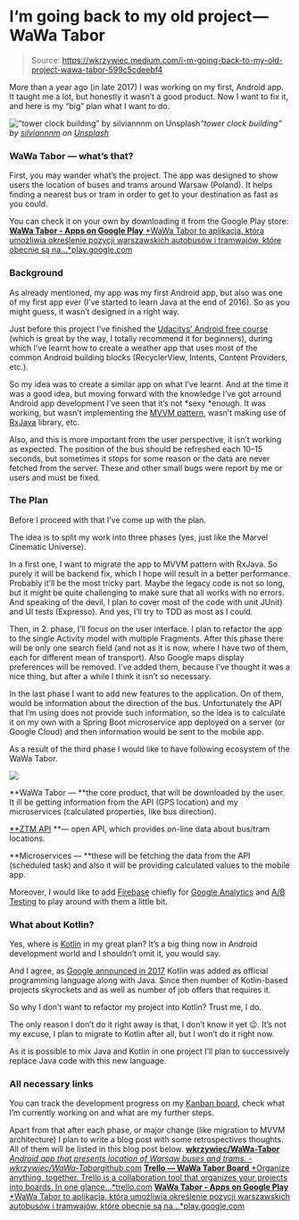
# I‘m going back to my old project — WaWa Tabor
> Source: https://wkrzywiec.medium.com/i-m-going-back-to-my-old-project-wawa-tabor-599c5cdeebf4

More than a year ago (in late 2017) I was working on my first, Android app. It taught me a lot, but honestly it wasn’t a good product. Now I want to fix it, and here is my “big” plan what I want to do.

![“tower clock building” by [silviannnm](https://unsplash.com/@silvianm?utm_source=medium&utm_medium=referral) on [Unsplash](https://unsplash.com?utm_source=medium&utm_medium=referral)](https://cdn-images-1.medium.com/max/4896/0*9ChLr4WoGK6TJAjK)*“tower clock building” by [silviannnm](https://unsplash.com/@silvianm?utm_source=medium&utm_medium=referral) on [Unsplash](https://unsplash.com?utm_source=medium&utm_medium=referral)*

### WaWa Tabor — what’s that?

First, you may wander what’s the project. The app was designed to show users the location of buses and trams around Warsaw (Poland). It helps finding a nearest bus or tram in order to get to your destination as fast as you could.

You can check it on your own by downloading it from the Google Play store:
[**WaWa Tabor - Apps on Google Play**
*WaWa Tabor to aplikacja, która umożliwia określenie pozycji warszawskich autobusów i tramwajów, które obecnie są na…*play.google.com](https://play.google.com/store/apps/details?id=com.wawa_applications.wawa_tabor)

### Background

As already mentioned, my app was my first Android app, but also was one of my first app ever (I’ve started to learn Java at the end of 2016). So as you might guess, it wasn’t designed in a right way.

Just before this project I’ve finished the [Udacitys’ Android free course](https://eu.udacity.com/course/new-android-fundamentals--ud851) (which is great by the way, I totally recommend it for beginners), during which I’ve learnt how to create a weather app that uses most of the common Android building blocks (RecyclerView, Intents, Content Providers, etc.).

So my idea was to create a similar app on what I’ve learnt. And at the time it was a good idea, but moving forward with the knowledge I’ve got arround Android app development I’ve seen that it’s not *sexy *enough. It was working, but wasn’t implementing the [MVVM pattern](https://developer.android.com/topic/libraries/architecture/viewmodel), wasn’t making use of [RxJava](https://www.androidhive.info/RxJava/android-getting-started-with-reactive-programming/) library, etc.

Also, and this is more important from the user perspective, it isn’t working as expected. The position of the bus should be refreshed each 10–15 seconds, but sometimes it stops for some reason or the data are never fetched from the server. These and other small bugs were report by me or users and must be fixed.

### The Plan

Before I proceed with that I’ve come up with the plan.

The idea is to split my work into three phases (yes, just like the Marvel Cinematic Universe).

In a first one, I want to migrate the app to MVVM pattern with RxJava. So purely it will be backend fix, which I hope will result in a better performance. Probably it’ll be the most tricky part. Maybe the legacy code is not so long, but it might be quite challenging to make sure that all works with no errors. And speaking of the devil, I plan to cover most of the code with unit JUnit) and UI tests (Expresso). And yes, I’ll try to TDD as most as I could.

Then, in 2. phase, I’ll focus on the user interface. I plan to refactor the app to the single Activity model with multiple Fragments. After this phase there will be only one search field (and not as it is now, where I have two of them, each for different mean of transport). Also Google maps display preferences will be removed. I’ve added them, because I’ve thought it was a nice thing, but after a while I think it isn’t so necessary.

In the last phase I want to add new features to the application. On of them, would be information about the direction of the bus. Unfortunately the API that I’m using does not provide such information, so the idea is to calculate it on my own with a Spring Boot microservice app deployed on a server (or Google Cloud) and then information would be sent to the mobile app.

As a result of the third phase I would like to have following ecosystem of the WaWa Tabor.

![](https://cdn-images-1.medium.com/max/27868/1*BYfW3n2OKybuyBmwnjNvmw.png)

**WaWa Tabor — **the core product, that will be downloaded by the user. It ill be getting information from the API (GPS location) and my microservices (calculated properties, like bus direction).

[**ZTM API](https://api.um.warszawa.pl/) **— open API, which provides on-line data about bus/tram locations.

**Microservices — **these will be fetching the data from the API (scheduled task) and also it will be providing calculated values to the mobile app.

Moreover, I would like to add [Firebase](https://firebase.google.com/) chiefly for [Google Analytics](https://firebase.google.com/products/analytics/) and [A/B Testing](https://firebase.google.com/products/ab-testing/) to play around with them a little bit.

### What about Kotlin?

Yes, where is [Kotlin](https://kotlinlang.org/) in my great plan? It’s a big thing now in Android development world and I shouldn’t omit it, you would say.

And I agree, as [Google announced in 2017](https://android-developers.googleblog.com/2017/05/android-announces-support-for-kotlin.html) Kotlin was added as official programming language along with Java. Since then number of Kotlin-based projects skyrockets and as well as number of job offers that requires it.

So why I don’t want to refactor my project into Kotlin? Trust me, I do.

The only reason I don’t do it right away is that, I don’t know it yet 😉. It’s not my excuse, I plan to migrate to Kotlin after all, but I won’t do it right now.

As it is possible to mix Java and Kotlin in one project I’ll plan to successively replace Java code with this new language.

### All necessary links

You can track the development progress on my [Kanban board](https://trello.com/b/k5JcwEmt/wawa-tabor), check what I’m currently working on and what are my further steps.

Apart from that after each phase, or major change (like migration to MVVM architecture) I plan to write a blog post with some retrospectives thoughts. All of them will be listed in this blog post below.
[**wkrzywiec/WaWa-Tabor**
*Android app that presents location of Warsaw buses and trams. - wkrzywiec/WaWa-Tabor*github.com](https://github.com/wkrzywiec/WaWa-Tabor)
[**Trello — WaWa Tabor Board**
*Organize anything, together. Trello is a collaboration tool that organizes your projects into boards. In one glance…*trello.com](https://trello.com/b/k5JcwEmt/wawa-tabor)
[**WaWa Tabor - Apps on Google Play**
*WaWa Tabor to aplikacja, która umożliwia określenie pozycji warszawskich autobusów i tramwajów, które obecnie są na…*play.google.com](https://play.google.com/store/apps/details?id=com.wawa_applications.wawa_tabor&hl=en)
